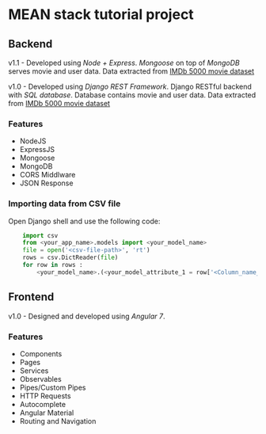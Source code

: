 # MEAN stack tutorial project #

## Backend ##

v1.1 - Developed using *Node + Express*. *Mongoose* on top of *MongoDB* serves movie and user data. Data extracted from <a href = 'https://www.kaggle.com/carolzhangdc/imdb-5000-movie-dataset'>IMDb 5000 movie dataset</a>

v1.0 - Developed using *Django REST Framework*. Django RESTful backend with *SQL database*. Database contains movie and user data. Data extracted from <a href = 'https://www.kaggle.com/carolzhangdc/imdb-5000-movie-dataset'>IMDb 5000 movie dataset</a>

### Features ###
* NodeJS
* ExpressJS
* Mongoose
* MongoDB
* CORS Middlware
* JSON Response

### Importing data from CSV file ###
Open Django shell and use the following code:

```python
    import csv
    from <your_app_name>.models import <your_model_name>
    file = open('<csv-file-path>', 'rt')
    rows = csv.DictReader(file)
    for row in rows :
        <your_model_name>.(<your_model_attribute_1 = row['<Column_name_of_attribute_1'],....).save()
```

## Frontend ##

v1.0 - Designed and developed using *Angular 7*.

### Features ###
* Components
* Pages
* Services
* Observables
* Pipes/Custom Pipes
* HTTP Requests
* Autocomplete
* Angular Material
* Routing and Navigation
